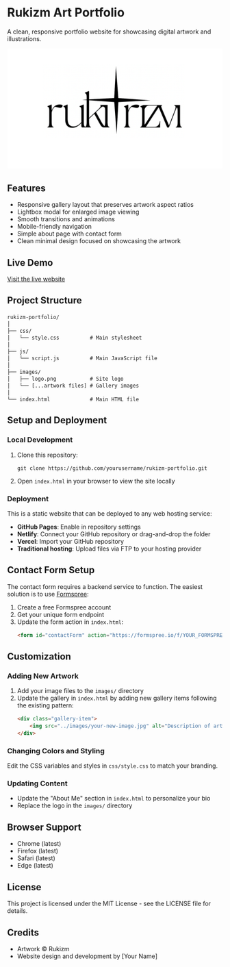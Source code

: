 # Rukizm Art Portfolio

A clean, responsive portfolio website for showcasing digital artwork and illustrations.

![Rukizm Portfolio Preview](images/logo.png)

## Features

- Responsive gallery layout that preserves artwork aspect ratios
- Lightbox modal for enlarged image viewing
- Smooth transitions and animations
- Mobile-friendly navigation
- Simple about page with contact form
- Clean minimal design focused on showcasing the artwork

## Live Demo

[Visit the live website](#) <!-- Replace with your actual website URL once deployed -->

## Project Structure

```
rukizm-portfolio/
│
├── css/
│   └── style.css          # Main stylesheet
│
├── js/
│   └── script.js          # Main JavaScript file
│
├── images/
│   ├── logo.png           # Site logo
│   └── [...artwork files] # Gallery images
│
└── index.html             # Main HTML file
```

## Setup and Deployment

### Local Development

1. Clone this repository:
   ```
   git clone https://github.com/yourusername/rukizm-portfolio.git
   ```

2. Open `index.html` in your browser to view the site locally

### Deployment

This is a static website that can be deployed to any web hosting service:

- **GitHub Pages**: Enable in repository settings
- **Netlify**: Connect your GitHub repository or drag-and-drop the folder
- **Vercel**: Import your GitHub repository
- **Traditional hosting**: Upload files via FTP to your hosting provider

## Contact Form Setup

The contact form requires a backend service to function. The easiest solution is to use [Formspree](https://formspree.io/):

1. Create a free Formspree account
2. Get your unique form endpoint
3. Update the form action in `index.html`:
   ```html
   <form id="contactForm" action="https://formspree.io/f/YOUR_FORMSPREE_ID" method="POST">
   ```

## Customization

### Adding New Artwork

1. Add your image files to the `images/` directory
2. Update the gallery in `index.html` by adding new gallery items following the existing pattern:
   ```html
   <div class="gallery-item">
       <img src="../images/your-new-image.jpg" alt="Description of artwork">
   </div>
   ```

### Changing Colors and Styling

Edit the CSS variables and styles in `css/style.css` to match your branding.

### Updating Content

- Update the "About Me" section in `index.html` to personalize your bio
- Replace the logo in the `images/` directory

## Browser Support

- Chrome (latest)
- Firefox (latest)
- Safari (latest)
- Edge (latest)

## License

This project is licensed under the MIT License - see the LICENSE file for details.

## Credits

- Artwork © Rukizm
- Website design and development by [Your Name]
